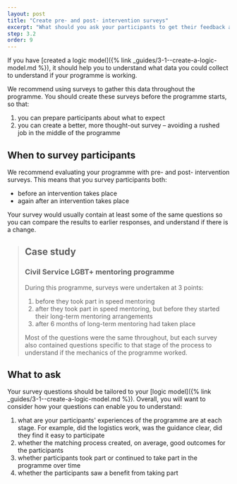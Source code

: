 ```yaml
---
layout: post
title: "Create pre- and post- intervention surveys"
excerpt: "What should you ask your participants to get their feedback and know if your programme is working?"
step: 3.2
order: 9
---
```


If you have [created a logic model]({% link _guides/3-1--create-a-logic-model.md %}), it should help you to understand what data you could collect to understand if your programme is working. 

We recommend using surveys to gather this data throughout the programme. You should create these surveys before the programme starts, so that:

1. you can prepare participants about what to expect
2. you can create a better, more thought-out survey – avoiding a rushed job in the middle of the programme

## When to survey participants

We recommend evaluating your programme with pre- and post- intervention surveys. This means that you survey participants both: 

- before an intervention takes place
- again after an intervention takes place

Your survey would usually contain at least some of the same questions so you can compare the results to earlier responses, and understand if there is a change.

> ## Case study
> ### Civil Service LGBT+ mentoring programme
> 
> During this programme, surveys were undertaken at 3 points:
> 
> 1. before they took part in speed mentoring
> 2. after they took part in speed mentoring, but before they started their long-term mentoring arrangements
> 3. after 6 months of long-term mentoring had taken place
> 
> Most of the questions were the same throughout, but each survey also contained questions specific to that stage of the process to understand if the mechanics of the programme worked.

## What to ask

Your survey questions should be tailored to your [logic model]({% link _guides/3-1--create-a-logic-model.md %}). Overall, you will want to consider how your questions can enable you to understand:

1. what are your participants' experiences of the programme are at each stage. For example, did the logistics work, was the guidance clear, did they find it easy to participate
2. whether the matching process created, on average, good outcomes for the participants
2. whether participants took part or continued to take part in the programme over time
3. whether the participants saw a benefit from taking part